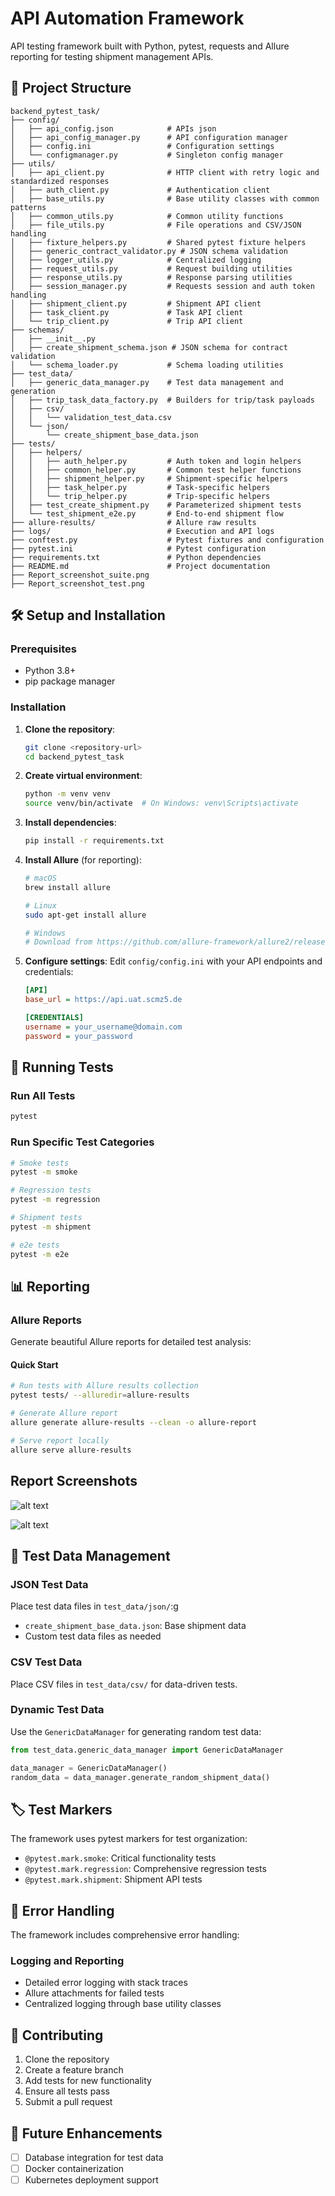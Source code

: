# API Automation Framework

API testing framework built with Python, pytest, requests and Allure reporting for testing shipment management APIs.


## 📁 Project Structure

```
backend_pytest_task/
├── config/
│   ├── api_config.json            # APIs json
│   ├── api_config_manager.py      # API configuration manager
│   ├── config.ini                 # Configuration settings
│   └── configmanager.py           # Singleton config manager
├── utils/
│   ├── api_client.py              # HTTP client with retry logic and standardized responses
│   ├── auth_client.py             # Authentication client
│   ├── base_utils.py              # Base utility classes with common patterns
│   ├── common_utils.py            # Common utility functions
│   ├── file_utils.py              # File operations and CSV/JSON handling
│   ├── fixture_helpers.py         # Shared pytest fixture helpers
│   ├── generic_contract_validator.py # JSON schema validation
│   ├── logger_utils.py            # Centralized logging
│   ├── request_utils.py           # Request building utilities
│   ├── response_utils.py          # Response parsing utilities
│   ├── session_manager.py         # Requests session and auth token handling
│   ├── shipment_client.py         # Shipment API client
│   ├── task_client.py             # Task API client
│   └── trip_client.py             # Trip API client
├── schemas/
│   ├── __init__.py
│   ├── create_shipment_schema.json # JSON schema for contract validation
│   └── schema_loader.py           # Schema loading utilities
├── test_data/
│   ├── generic_data_manager.py    # Test data management and generation
│   ├── trip_task_data_factory.py  # Builders for trip/task payloads
│   ├── csv/
│   │   └── validation_test_data.csv
│   └── json/
│       └── create_shipment_base_data.json
├── tests/
│   ├── helpers/
│   │   ├── auth_helper.py         # Auth token and login helpers
│   │   ├── common_helper.py       # Common test helper functions
│   │   ├── shipment_helper.py     # Shipment-specific helpers
│   │   ├── task_helper.py         # Task-specific helpers
│   │   └── trip_helper.py         # Trip-specific helpers
│   ├── test_create_shipment.py    # Parameterized shipment tests
│   └── test_shipment_e2e.py       # End-to-end shipment flow
├── allure-results/                # Allure raw results
├── logs/                          # Execution and API logs
├── conftest.py                    # Pytest fixtures and configuration
├── pytest.ini                     # Pytest configuration
├── requirements.txt               # Python dependencies
├── README.md                      # Project documentation
├── Report_screenshot_suite.png
├── Report_screenshot_test.png
```

## 🛠️ Setup and Installation

### Prerequisites
- Python 3.8+
- pip package manager

### Installation

1. **Clone the repository**:
   ```bash
   git clone <repository-url>
   cd backend_pytest_task
   ```

2. **Create virtual environment**:
   ```bash
   python -m venv venv
   source venv/bin/activate  # On Windows: venv\Scripts\activate
   ```

3. **Install dependencies**:
   ```bash
   pip install -r requirements.txt
   ```

4. **Install Allure** (for reporting):
   ```bash
   # macOS
   brew install allure
   
   # Linux
   sudo apt-get install allure
   
   # Windows
   # Download from https://github.com/allure-framework/allure2/releases
   ```

5. **Configure settings**:
   Edit `config/config.ini` with your API endpoints and credentials:
   ```ini
   [API]
   base_url = https://api.uat.scmz5.de
   
   [CREDENTIALS]
   username = your_username@domain.com
   password = your_password
   ```

## 🧪 Running Tests

### Run All Tests
```bash
pytest
```

### Run Specific Test Categories
```bash
# Smoke tests
pytest -m smoke

# Regression tests
pytest -m regression

# Shipment tests
pytest -m shipment

# e2e tests
pytest -m e2e
```

## 📊 Reporting

### Allure Reports
Generate beautiful Allure reports for detailed test analysis:

#### Quick Start
```bash
# Run tests with Allure results collection
pytest tests/ --alluredir=allure-results

# Generate Allure report
allure generate allure-results --clean -o allure-report

# Serve report locally
allure serve allure-results
```

## Report Screenshots

![alt text](<Report_screenshot_suite.png>)


![alt text](<Report_screenshot_test.png>)

## 📝 Test Data Management

### JSON Test Data
Place test data files in `test_data/json/`:g
- `create_shipment_base_data.json`: Base shipment data
- Custom test data files as needed

### CSV Test Data
Place CSV files in `test_data/csv/` for data-driven tests.

### Dynamic Test Data
Use the `GenericDataManager` for generating random test data:
```python
from test_data.generic_data_manager import GenericDataManager

data_manager = GenericDataManager()
random_data = data_manager.generate_random_shipment_data()
```

## 🏷️ Test Markers

The framework uses pytest markers for test organization:

- `@pytest.mark.smoke`: Critical functionality tests
- `@pytest.mark.regression`: Comprehensive regression tests
- `@pytest.mark.shipment`: Shipment API tests


## 🚨 Error Handling

The framework includes comprehensive error handling:

### Logging and Reporting
- Detailed error logging with stack traces
- Allure attachments for failed tests
- Centralized logging through base utility classes

## 🤝 Contributing

1. Clone the repository
2. Create a feature branch
3. Add tests for new functionality
4. Ensure all tests pass
5. Submit a pull request

## 🔮 Future Enhancements

- [ ] Database integration for test data
- [ ] Docker containerization
- [ ] Kubernetes deployment support
